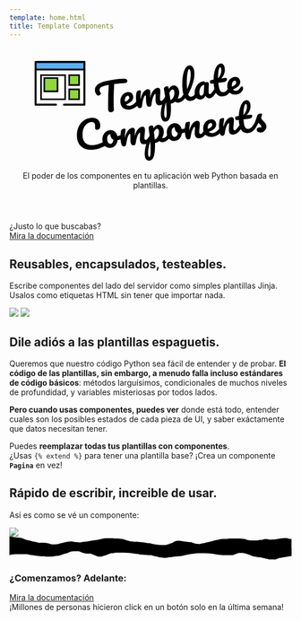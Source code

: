 ```yaml
---
template: home.html
title: Template Components
---
```

<div id="home">
  <header id="home-header">
    <h1>
      <svg width="414" height="178" version="1.1" viewBox="0 0 109.54 47.042" xml:space="preserve" xmlns="http://www.w3.org/2000/svg"><g transform="translate(-27.312 -97.55)"> <g class="text" transform="matrix(1.0245 -.14451 .1512 .98952 -3.8249 -1.5446)"><path d="m54.697 116.6q0.54681 0.10583 0.81139 0.37041 0.28222 0.26459 0.28222 0.61736 0 0.58209-0.33514 0.84667-0.3175 0.26458-1.0231 0.21167-1.5875-0.12347-2.4871-0.15875-0.88194-0.0529-2.3283-0.0706-0.65264 3.2456-1.1994 6.5264-0.19403 1.1994-0.4057 2.7869-0.21167 1.5699-0.28222 2.54-0.03528 0.51153-0.42333 0.79375-0.38806 0.26459-0.93486 0.26459-0.58208 0-0.89958-0.28223-0.3175-0.28222-0.3175-0.74083 0-0.42333 0.12347-1.3935 0.14111-0.98778 0.3175-2.0638 0.19403-1.076 0.29986-1.8697 0.19403-1.3406 0.44097-2.6635 0.24694-1.3229 0.49389-2.5047 0.05292-0.26459 0.12347-0.59973 0.07055-0.35278 0.15875-0.77611-1.7286 0.0529-2.7164 0.28222-0.98778 0.22931-1.4111 0.65264-0.4057 0.4057-0.4057 1.0583 0 0.59972 0.35278 1.1465 0.07056 0.12347 0.07056 0.26458 0 0.33514-0.4057 0.635-0.38806 0.28222-0.81139 0.28222-0.29986 0-0.49389-0.17639-0.35278-0.29986-0.58208-0.84666-0.22931-0.56445-0.22931-1.27 0-1.4993 0.97014-2.3989 0.98778-0.91722 2.981-1.3406 2.0108-0.42334 5.1506-0.42334 1.9403 0 3.0868 0.0706 1.1642 0.0706 2.0285 0.22931z"/><path d="m59.283 127.3q0.22931 0 0.35278 0.21166 0.14111 0.21167 0.14111 0.58209 0 0.70555-0.33514 1.0936-0.65264 0.79375-1.8521 1.464-1.1818 0.67028-2.54 0.67028-1.8521 0-2.8751-1.0054t-1.0231-2.7517q0-1.2171 0.51153-2.2578 0.51153-1.0583 1.4111-1.6757 0.91722-0.61736 2.0638-0.61736 1.0231 0 1.6404 0.61736 0.61736 0.59972 0.61736 1.6404 0 1.2171-0.88194 2.099-0.86431 0.86431-2.9457 1.3758 0.44097 0.81139 1.6757 0.81139 0.79375 0 1.7992-0.54681 1.0231-0.56444 1.7639-1.464 0.21167-0.24694 0.47625-0.24694zm-4.445-2.5576q-0.65264 0-1.1113 0.75847-0.44097 0.75847-0.44097 1.8344v0.0353q1.0407-0.24694 1.6404-0.74083 0.59972-0.49389 0.59972-1.1465 0-0.33514-0.19403-0.52917-0.17639-0.21166-0.49389-0.21166z"/><path d="m59.601 131.33q-0.67028 0-0.9525-0.70556-0.26458-0.70555-0.26458-2.2578 0-2.2931 0.65264-4.3568 0.15875-0.51152 0.51153-0.74083 0.37042-0.24694 1.0231-0.24694 0.35278 0 0.49389 0.0882t0.14111 0.33514q0 0.28222-0.26458 1.27-0.17639 0.70556-0.28222 1.2347-0.10583 0.51153-0.17639 1.2876 0.47625-1.3758 1.1289-2.3283 0.67028-0.9525 1.3582-1.4111 0.70556-0.47625 1.3229-0.47625 0.61736 0 0.86431 0.28222 0.26458 0.28222 0.26458 0.8643 0 0.56445-0.33514 2.0461-0.14111 0.635-0.19403 0.9525 0.88194-2.1696 1.9579-3.1574 1.076-0.98777 2.0108-0.98777 1.1465 0 1.1465 1.1465 0 0.68792-0.38806 2.4871-0.33514 1.5346-0.33514 2.0285 0 0.70556 0.51153 0.70556 0.35278 0 0.82903-0.42334 0.49389-0.44097 1.3053-1.4111 0.21167-0.24694 0.47625-0.24694 0.22931 0 0.35278 0.21166 0.14111 0.21167 0.14111 0.58209 0 0.70555-0.33514 1.0936-0.75847 0.93486-1.6404 1.5346-0.86431 0.59973-1.9756 0.59973-0.89958 0-1.3582-0.51153-0.45861-0.52917-0.45861-1.517 0-0.49389 0.24694-1.7639 0.2293-1.1112 0.2293-1.5346 0-0.28222-0.19403-0.28222-0.2293 0-0.65264 0.59972-0.42333 0.58208-0.84667 1.5522-0.42333 0.97014-0.68792 2.0461-0.19403 0.84666-0.45861 1.1289-0.24694 0.28223-0.81139 0.28223-0.58208 0-0.88194-0.54681-0.28222-0.56444-0.28222-1.3582 0-0.67028 0.17639-1.9403 0.14111-1.1289 0.14111-1.4817 0-0.28222-0.19403-0.28222-0.26458 0-0.67028 0.635-0.40569 0.635-0.79375 1.6228-0.37042 0.98777-0.59972 1.9403-0.19403 0.82902-0.45861 1.1289-0.24694 0.28223-0.79375 0.28223z"/><path d="m80.891 127.3q0.22931 0 0.35278 0.21166 0.14111 0.21167 0.14111 0.58209 0 0.70555-0.33514 1.0936-0.75847 0.93486-1.6404 1.5346-0.86431 0.59973-1.9756 0.59973-0.93486 0-1.5169-0.67028-1.0054 0.65264-2.099 0.67028-0.22931 3.4043-1.0407 5.6797-0.81139 2.2931-2.3813 2.2931-0.9525 0-1.4111-0.68792-0.45861-0.68791-0.45861-1.905 0-1.7286 0.79375-4.0393 0.79375-2.293 2.4518-5.0624 0-2.5753-0.03528-3.5807-0.01764-0.51153 0.4057-0.81139 0.42333-0.29986 1.0583-0.29986 0.37042 0 0.52917 0.15875 0.17639 0.14111 0.19403 0.58209 0 0.44097 0.01764 0.65263 0.56444-0.70555 1.1113-1.0054 0.54681-0.3175 1.1642-0.3175 0.98778 0 1.6051 0.79375 0.635 0.79375 0.635 2.0814 0 0.93486-0.29986 1.8168-0.29986 0.88195-0.82903 1.6051 0.37042 0.10584 0.61736 0.10584 0.58208 0 1.1113-0.42334 0.52917-0.42333 1.3582-1.4111 0.21167-0.24694 0.47625-0.24694zm-6.985 2.3283q0.635-0.14111 1.1642-0.68791 0.54681-0.56445 0.86431-1.3758 0.3175-0.82903 0.3175-1.7286 0-0.52917-0.21167-0.79375-0.21167-0.28222-0.56444-0.28222-0.635 0-1.5346 1.3406-0.01764 0.77611-0.01764 2.2754 0 0.81139-0.01764 1.2524zm-3.369 7.9375q0.47625 0 0.79375-2.0814 0.3175-2.0638 0.4057-5.1506-0.75847 1.7639-1.1994 3.369-0.44097 1.6051-0.44097 2.6988 0 0.56445 0.14111 0.86431 0.12347 0.29986 0.29986 0.29986z"/><path d="m86.641 127.3q0.2293 0 0.35278 0.21166 0.14111 0.21167 0.14111 0.58209 0 0.70555-0.33514 1.0936-0.75847 0.93486-1.6581 1.5346-0.88194 0.59973-2.0108 0.59973-1.5522 0-2.3107-1.4111-0.74083-1.4111-0.74083-3.6513 0-2.1519 0.5468-4.9036 0.56444-2.7517 1.6404-4.7272 1.0936-1.9756 2.5929-1.9756 0.84667 0 1.3229 0.79375 0.49389 0.77611 0.49389 2.2401 0 2.099-1.1642 4.8683-1.1642 2.7693-3.1574 5.4857 0.12347 0.7232 0.40569 1.0407 0.28222 0.29986 0.74083 0.29986 0.7232 0 1.27-0.4057 0.54681-0.42333 1.3935-1.4288 0.21167-0.24694 0.47625-0.24694zm-2.1696-10.901q-0.4057 0-0.91722 1.464-0.51153 1.464-0.89958 3.6336-0.38806 2.1696-0.42333 4.1628 1.2524-2.0638 1.9932-4.1275 0.74083-2.0814 0.74083-3.7924 0-1.3406-0.49389-1.3406z"/><path d="m87.699 131.33q-1.0936 0-1.7463-0.79375-0.65264-0.79375-0.65264-2.0814 0-1.4111 0.65264-2.6635 0.65264-1.27 1.7286-2.0285 1.0936-0.77611 2.3107-0.77611 0.38806 0 0.51153 0.15875 0.14111 0.14111 0.2293 0.52916 0.37042-0.0705 0.77611-0.0705 0.86431 0 0.86431 0.61736 0 0.37042-0.26458 1.7639-0.4057 2.0285-0.4057 2.8222 0 0.26459 0.12347 0.42334 0.14111 0.15875 0.35278 0.15875 0.33514 0 0.81139-0.42334 0.47625-0.44097 1.2876-1.4111 0.21167-0.24694 0.47625-0.24694 0.2293 0 0.35278 0.21166 0.14111 0.21167 0.14111 0.58209 0 0.70555-0.33514 1.0936-0.7232 0.89958-1.5346 1.517-0.81139 0.61736-1.5699 0.61736-0.58208 0-1.076-0.38806-0.47625-0.40569-0.7232-1.0936-0.91722 1.4817-2.3107 1.4817zm0.635-1.7815q0.38806 0 0.74083-0.45861t0.51153-1.2171l0.65264-3.2456q-0.74083 0.0176-1.3758 0.56444-0.61736 0.52917-0.98778 1.4111-0.37042 0.88195-0.37042 1.8697 0 0.5468 0.21167 0.81138 0.22931 0.26459 0.61736 0.26459z"/><path d="m101.69 127.3q0.22931 0 0.35278 0.21166 0.14111 0.21167 0.14111 0.58209 0 0.70555-0.33514 1.0936-0.75847 0.93486-1.658 1.5346-0.89959 0.59973-2.0638 0.59973-3.5983 0-3.5983-5.0624 0-0.77611 0.05292-1.5699h-0.68792q-0.52917 0-0.7232-0.19403-0.17639-0.19403-0.17639-0.61736 0-0.98778 0.79375-0.98778h1.0054q0.29986-1.9403 0.91722-3.5454 0.61736-1.6051 1.4817-2.5576 0.88194-0.9525 1.8874-0.9525 0.74083 0 1.1642 0.65264 0.42334 0.65264 0.42334 1.6404 0 2.734-2.2931 4.7625h1.9756q0.28222 0 0.40569 0.12348 0.12347 0.12347 0.12347 0.45861 0 1.2171-1.9932 1.2171h-2.1519q-0.03528 0.88195-0.03528 1.3758 0 1.8344 0.42333 2.5753 0.44097 0.74084 1.3758 0.74084 0.75847 0 1.3406-0.45861 0.58208-0.45861 1.3758-1.3758 0.21167-0.24694 0.47625-0.24694zm-3.0868-9.772q-0.26458 0-0.59972 0.67028-0.3175 0.65263-0.61736 1.8344-0.28222 1.1642-0.47625 2.5929 1.0407-0.89958 1.5522-2.0108 0.52917-1.1289 0.52917-2.0461 0-1.0407-0.38806-1.0407z"/><path d="m107.07 127.83q0.22931 0 0.35278 0.21167 0.14111 0.21167 0.14111 0.58209 0 0.635-0.29986 1.0936-0.49389 0.75847-1.3053 1.1818-0.79375 0.42334-1.905 0.42334-1.6933 0-2.6282-1.0054-0.93486-1.0231-0.93486-2.7517 0-1.2171 0.51153-2.2578 0.51153-1.0583 1.4111-1.6757 0.91723-0.61736 2.0638-0.61736 1.0231 0 1.6404 0.61736 0.61736 0.59972 0.61736 1.6404 0 1.2171-0.88194 2.099-0.86431 0.86431-2.9633 1.3758 0.42334 0.81139 1.4288 0.81139 0.7232 0 1.1818-0.33514 0.47625-0.33514 1.0936-1.1289 0.21167-0.26459 0.47625-0.26459zm-2.8928-3.0868q-0.65264 0-1.1112 0.75847-0.44097 0.75847-0.44097 1.8344v0.0353q1.0407-0.24694 1.6404-0.74083t0.59972-1.1465q0-0.33514-0.19403-0.52917-0.17639-0.21166-0.49389-0.21166z"/></g> <g class="text" transform="matrix(1.0288 -.11045 .11829 .99399 -.32893 -4.4794)"><path d="m36.839 148.83q-2.099 0-3.6513-0.75847-1.5522-0.77611-2.3813-2.1872-0.82903-1.4111-0.82903-3.2808 0-2.5929 0.97014-4.6038 0.98778-2.0108 2.6635-3.1044 1.6757-1.1112 3.7218-1.1112 1.905 0 2.8928 0.98778 0.98778 0.97014 0.98778 2.5753 0 1.076-0.38806 1.7286-0.37042 0.65264-1.076 0.65264-0.49389 0-0.77611-0.22931-0.28222-0.2293-0.28222-0.67028 0-0.15875 0.07056-0.58208 0.10583-0.52917 0.10583-0.84667 0-1.6051-1.711-1.6051-1.1642 0-2.2225 0.75848-1.0583 0.75847-1.711 2.2401-0.65264 1.464-0.65264 3.4925 0 2.1167 1.1818 3.2808 1.1818 1.1465 3.4925 1.1465 1.1465 0 2.3107-0.28222 1.1818-0.29986 2.6106-0.89958 0.26458-0.10584 0.44097-0.10584 0.28222 0 0.42333 0.21167t0.14111 0.54681q0 1.076-1.1642 1.5875-1.2524 0.5468-2.6106 0.81139-1.3406 0.24694-2.5576 0.24694z"/><path d="m50.615 143.33q0.22931 0 0.35278 0.22931 0.12347 0.22931 0.12347 0.58208 0 0.84667-0.51153 1.0054-1.0583 0.37042-2.3283 0.42333-0.33514 1.4817-1.3229 2.3813-0.98778 0.88194-2.2401 0.88194-1.0583 0-1.8168-0.51153-0.74083-0.51153-1.1289-1.3582-0.38806-0.84667-0.38806-1.8344 0-1.3406 0.51153-2.3812 0.51153-1.0583 1.4111-1.6404 0.89958-0.59972 1.9932-0.59972 1.3406 0 2.1519 0.93486 0.82903 0.91722 0.97014 2.2754 0.82903-0.0529 1.9756-0.35278 0.14111-0.0353 0.24694-0.0353zm-5.7856 3.6336q0.56444 0 0.97014-0.45861 0.42333-0.45862 0.56444-1.3229-0.54681-0.37042-0.84667-0.97014-0.28222-0.59972-0.28222-1.27 0-0.28222 0.05292-0.56445h-0.08819q-0.70556 0-1.1818 0.68792-0.45861 0.67028-0.45861 1.905 0 0.97014 0.37042 1.4817 0.38806 0.51153 0.89958 0.51153z"/><path d="m50.827 148.83q-0.67028 0-0.9525-0.70555-0.26458-0.70556-0.26458-2.2578 0-2.2931 0.65264-4.3568 0.15875-0.51153 0.51153-0.74084 0.37042-0.24694 1.0231-0.24694 0.35278 0 0.49389 0.0882t0.14111 0.33514q0 0.28223-0.26458 1.27-0.17639 0.70556-0.28222 1.2347-0.10583 0.51152-0.17639 1.2876 0.47625-1.3758 1.1289-2.3283 0.67028-0.9525 1.3582-1.4111 0.70556-0.47625 1.3229-0.47625 0.61736 0 0.86431 0.28222 0.26458 0.28222 0.26458 0.86431 0 0.56444-0.33514 2.0461-0.14111 0.635-0.19403 0.9525 0.88194-2.1696 1.9579-3.1574t2.0108-0.98778q1.1465 0 1.1465 1.1465 0 0.68791-0.38806 2.4871-0.33514 1.5346-0.33514 2.0285 0 0.70555 0.51153 0.70555 0.35278 0 0.82903-0.42333 0.49389-0.44097 1.3053-1.4111 0.21167-0.24695 0.47625-0.24695 0.22931 0 0.35278 0.21167 0.14111 0.21167 0.14111 0.58208 0 0.70556-0.33514 1.0936-0.75847 0.93487-1.6404 1.5346-0.86431 0.59972-1.9756 0.59972-0.89958 0-1.3582-0.51153-0.45861-0.52916-0.45861-1.5169 0-0.49389 0.24694-1.7639 0.22931-1.1112 0.22931-1.5346 0-0.28222-0.19403-0.28222-0.22931 0-0.65264 0.59972-0.42333 0.58209-0.84667 1.5522-0.42333 0.97014-0.68792 2.0461-0.19403 0.84667-0.45861 1.1289-0.24694 0.28222-0.81139 0.28222-0.58208 0-0.88194-0.5468-0.28222-0.56445-0.28222-1.3582 0-0.67028 0.17639-1.9403 0.14111-1.1289 0.14111-1.4817 0-0.28222-0.19403-0.28222-0.26458 0-0.67028 0.635-0.40569 0.635-0.79375 1.6228-0.37042 0.98778-0.59972 1.9403-0.19403 0.82903-0.45861 1.1289-0.24694 0.28222-0.79375 0.28222z"/><path d="m72.117 144.81q0.22931 0 0.35278 0.21167 0.14111 0.21167 0.14111 0.58208 0 0.70556-0.33514 1.0936-0.75847 0.93487-1.6404 1.5346-0.86431 0.59972-1.9756 0.59972-0.93486 0-1.5169-0.67028-1.0054 0.65264-2.099 0.67028-0.22931 3.4043-1.0407 5.6797-0.81139 2.293-2.3813 2.293-0.9525 0-1.4111-0.68791-0.45861-0.68792-0.45861-1.905 0-1.7286 0.79375-4.0393 0.79375-2.2931 2.4518-5.0624 0-2.5753-0.03528-3.5807-0.01764-0.51153 0.40569-0.81139t1.0583-0.29986q0.37042 0 0.52917 0.15875 0.17639 0.14111 0.19403 0.58208 0 0.44097 0.01764 0.65264 0.56444-0.70556 1.1113-1.0054 0.54681-0.3175 1.1642-0.3175 0.98778 0 1.6051 0.79375 0.635 0.79375 0.635 2.0814 0 0.93486-0.29986 1.8168-0.29986 0.88194-0.82903 1.6051 0.37042 0.10583 0.61736 0.10583 0.58208 0 1.1113-0.42333 0.52917-0.42334 1.3582-1.4111 0.21167-0.24695 0.47625-0.24695zm-6.985 2.3283q0.635-0.14111 1.1642-0.68792 0.54681-0.56445 0.86431-1.3758 0.3175-0.82903 0.3175-1.7286 0-0.52916-0.21167-0.79375-0.21167-0.28222-0.56444-0.28222-0.635 0-1.5346 1.3406-0.01764 0.77611-0.01764 2.2754 0 0.81139-0.01764 1.2524zm-3.369 7.9375q0.47625 0 0.79375-2.0814 0.3175-2.0638 0.4057-5.1506-0.75847 1.7639-1.1994 3.369-0.44097 1.6051-0.44097 2.6988 0 0.56445 0.14111 0.86431 0.12347 0.29986 0.29986 0.29986z"/><path d="m80.178 143.33q0.2293 0 0.35278 0.22931 0.12347 0.22931 0.12347 0.58208 0 0.84667-0.51153 1.0054-1.0583 0.37042-2.3283 0.42333-0.33514 1.4817-1.3229 2.3813-0.98778 0.88194-2.2401 0.88194-1.0583 0-1.8168-0.51153-0.74083-0.51153-1.1289-1.3582-0.38806-0.84667-0.38806-1.8344 0-1.3406 0.51153-2.3812 0.51153-1.0583 1.4111-1.6404 0.89958-0.59972 1.9932-0.59972 1.3406 0 2.1519 0.93486 0.82903 0.91722 0.97014 2.2754 0.82903-0.0529 1.9756-0.35278 0.14111-0.0353 0.24694-0.0353zm-5.7856 3.6336q0.56444 0 0.97014-0.45861 0.42333-0.45862 0.56444-1.3229-0.5468-0.37042-0.84667-0.97014-0.28222-0.59972-0.28222-1.27 0-0.28222 0.05292-0.56445h-0.08819q-0.70556 0-1.1818 0.68792-0.45861 0.67028-0.45861 1.905 0 0.97014 0.37042 1.4817 0.38806 0.51153 0.89958 0.51153z"/><path d="m80.389 148.83q-0.67028 0-0.9525-0.70555-0.26458-0.70556-0.26458-2.2578 0-2.2931 0.65264-4.3568 0.15875-0.51153 0.51153-0.74084 0.37042-0.24694 1.0231-0.24694 0.35278 0 0.49389 0.0882t0.14111 0.33514q0 0.28223-0.26458 1.27-0.17639 0.70556-0.28222 1.2347-0.10583 0.52916-0.17639 1.3053 0.58208-1.517 1.3053-2.4694t1.4111-1.3582q0.70556-0.40569 1.2876-0.40569 1.1465 0 1.1465 1.1465 0 0.68791-0.38806 2.4871-0.33514 1.5346-0.33514 2.0285 0 0.70555 0.51153 0.70555 0.35278 0 0.82903-0.42333 0.49389-0.44097 1.3053-1.4111 0.21167-0.24695 0.47625-0.24695 0.22931 0 0.35278 0.21167 0.14111 0.21167 0.14111 0.58208 0 0.70556-0.33514 1.0936-0.75847 0.93487-1.6404 1.5346-0.86431 0.59972-1.9756 0.59972-0.89958 0-1.3582-0.51153-0.45861-0.52916-0.45861-1.5169 0-0.49389 0.24694-1.7639 0.22931-1.1112 0.22931-1.5346 0-0.28222-0.19403-0.28222-0.22931 0-0.65264 0.59972-0.4057 0.58209-0.84667 1.5522-0.42333 0.97014-0.68792 2.0461-0.19403 0.82903-0.45861 1.1289-0.24694 0.28222-0.79375 0.28222z"/><path d="m95.753 144.81q0.22931 0 0.35278 0.21167 0.14111 0.21167 0.14111 0.58208 0 0.70556-0.33514 1.0936-0.65264 0.79375-1.8521 1.464-1.1818 0.67028-2.54 0.67028-1.8521 0-2.8751-1.0054-1.0231-1.0054-1.0231-2.7517 0-1.2171 0.51153-2.2578 0.51153-1.0583 1.4111-1.6757 0.91722-0.61736 2.0638-0.61736 1.0231 0 1.6404 0.61736 0.61736 0.59972 0.61736 1.6404 0 1.2171-0.88194 2.099-0.86431 0.8643-2.9457 1.3758 0.44097 0.81139 1.6757 0.81139 0.79375 0 1.7992-0.5468 1.0231-0.56445 1.7639-1.464 0.21167-0.24695 0.47625-0.24695zm-4.445-2.5576q-0.65264 0-1.1113 0.75847-0.44097 0.75848-0.44097 1.8344v0.0353q1.0407-0.24695 1.6404-0.74084 0.59972-0.49389 0.59972-1.1465 0-0.33514-0.19403-0.52917-0.17639-0.21167-0.49389-0.21167z"/><path d="m96.07 148.83q-0.67028 0-0.9525-0.70555-0.26458-0.70556-0.26458-2.2578 0-2.2931 0.65264-4.3568 0.15875-0.51153 0.51153-0.74084 0.37042-0.24694 1.0231-0.24694 0.35278 0 0.49389 0.0882t0.14111 0.33514q0 0.28223-0.26458 1.27-0.17639 0.70556-0.28222 1.2347-0.10583 0.52916-0.17639 1.3053 0.58208-1.517 1.3053-2.4694t1.4111-1.3582q0.70555-0.40569 1.2876-0.40569 1.1465 0 1.1465 1.1465 0 0.68791-0.38806 2.4871-0.33514 1.5346-0.33514 2.0285 0 0.70555 0.51153 0.70555 0.35278 0 0.82903-0.42333 0.49389-0.44097 1.3053-1.4111 0.21166-0.24695 0.47625-0.24695 0.2293 0 0.35277 0.21167 0.14112 0.21167 0.14112 0.58208 0 0.70556-0.33514 1.0936-0.75848 0.93487-1.6404 1.5346-0.86431 0.59972-1.9756 0.59972-0.89958 0-1.3582-0.51153-0.45861-0.52916-0.45861-1.5169 0-0.49389 0.24694-1.7639 0.22931-1.1112 0.22931-1.5346 0-0.28222-0.19403-0.28222-0.22931 0-0.65264 0.59972-0.4057 0.58209-0.84667 1.5522-0.42333 0.97014-0.68792 2.0461-0.19403 0.82903-0.45861 1.1289-0.24694 0.28222-0.79375 0.28222z"/><path d="m111.43 144.81q0.22931 0 0.35278 0.21167 0.14111 0.21167 0.14111 0.58208 0 0.70556-0.33514 1.0936-0.75847 0.93487-1.658 1.5346-0.89959 0.59972-2.0638 0.59972-3.5983 0-3.5983-5.0624 0-0.77611 0.0529-1.5699h-0.68792q-0.52917 0-0.7232-0.19402-0.17639-0.19403-0.17639-0.61736 0-0.98778 0.79375-0.98778h1.0054q0.29986-1.9403 0.91723-3.5454 0.61736-1.6051 1.4817-2.5576 0.88195-0.9525 1.8874-0.9525 0.74083 0 1.1642 0.65264 0.42334 0.65264 0.42334 1.6404 0 2.734-2.2931 4.7625h1.9756q0.28222 0 0.40569 0.12347t0.12347 0.45861q0 1.2171-1.9932 1.2171h-2.152q-0.0353 0.88195-0.0353 1.3758 0 1.8344 0.42334 2.5753 0.44097 0.74083 1.3758 0.74083 0.75847 0 1.3406-0.45861 0.58208-0.45861 1.3758-1.3758 0.21167-0.24695 0.47625-0.24695zm-3.0868-9.772q-0.26458 0-0.59972 0.67028-0.3175 0.65264-0.61736 1.8344-0.28222 1.1642-0.47625 2.5929 1.0407-0.89958 1.5522-2.0108 0.52917-1.1289 0.52917-2.0461 0-1.0407-0.38806-1.0407z"/><path d="m113.78 149.22q-0.91722 0-1.4111-0.42334-0.47625-0.42333-0.47625-0.9525 0-0.45861 0.33514-0.79375t0.98778-0.33514q0.2293 0 0.52916 0.0529 0.3175 0.0353 0.47625 0.0529-0.0176-0.45861-0.21166-0.86431-0.17639-0.40569-0.45861-0.77611-0.28223-0.38806-0.52917-0.67028-0.54681 1.0407-1.0936 1.7286-0.52917 0.68792-1.1642 1.3053-0.3175 0.3175-0.67028 0.3175-0.28222 0-0.45861-0.19403-0.17639-0.21166-0.17639-0.51152 0-0.35278 0.24695-0.65264l0.2293-0.28223q0.97014-1.1994 1.464-1.9756 0.3175-0.51153 0.635-1.2171 0.33514-0.70555 0.86431-1.9226 0.33514-0.77611 1.3935-0.77611 0.49389 0 0.68792 0.0882 0.19402 0.0882 0.19402 0.28222 0 0.10583-0.0706 0.33514-0.0706 0.2293-0.19403 0.45861-0.3175 0.635-0.3175 1.076 0 0.26458 0.17639 0.58209 0.19403 0.3175 0.58208 0.79375 0.56445 0.74083 0.84667 1.27 0.29986 0.51152 0.29986 1.1289 0 0.74083-0.35278 1.4111-0.33513 0.65264-0.9525 1.0583-0.61736 0.4057-1.4111 0.4057z"/></g><g transform="matrix(.17717 0 0 .17717 27.312 96.097)"><path d="m4 12h128v112h-128z" style="fill:#fff"/><path d="m4 12h128v16h-128z" style="fill:#55b2ff"/><path d="m1.6901 127.07c-0.30731-0.12527-0.81332-0.55156-1.1244-0.94732l-0.56569-0.71956v-57.529c0-44.038 0.0741-57.691 0.31608-58.223 0.70587-1.5501-4.0276-1.4486 67.561-1.4486h65.787l0.90134 0.90182 0.90133 0.90182-0.1358 115.72-1.4672 1.468h-56.651l-0.77202-0.86452c-0.42462-0.47549-0.77203-1.1664-0.77203-1.5353 0-0.87757 0.66655-2.1461 1.3082-2.4897 0.33934-0.1817 9.2903-0.27256 26.852-0.27256h26.343v-88.681h-124.88v88.681h26.343c17.561 0 26.512 0.0909 26.852 0.27256 1.419 0.75985 1.613 3.0708 0.35689 4.2515l-0.67866 0.63796-27.958 0.0513c-15.377 0.0282-28.209-0.0513-28.516-0.17654zm128.48-106.29v-7.2798h-124.88v14.56h124.88z"/><path d="m92.311 45.905h26.316v26.316h-26.316z" style="fill:#90d73b;stroke-width:4.27;stroke:#000"/><path d="m17.147 45.887h64.319v64.319h-64.319z" style="fill:#fff;stroke-width:4.2355;stroke:#000"/><path d="m25.854 53.803h35.304v35.304h-35.304z" style="fill:#90d73b;stroke-width:4.2471;stroke:#000"/><path d="m92.311 83.873h26.316v26.316h-26.316z" style="fill:#90d73b;stroke-width:4.27;stroke:#000"/></g></g></svg>
    </h1>
    <div class="slogan">
      El poder de los componentes en tu aplicación web Python basada en plantillas.
    </div>
  </header>

  <section>
    <div class="cta">
      <div class="x-small">¿Justo lo que buscabas?</div>
      <a class="button button--primary" href="/es/guide/">Mira la documentación</a>
    </div>
  </section>

  <section id="home-intro">
    <h2>Reusables, encapsulados, testeables.</h2>
    <p>
      Escribe componentes del lado del servidor como simples plantillas Jinja.<br>
      Usalos como etiquetas HTML sin tener que importar nada.
    </p>
    <div class="card">
      <img class="card-screen" src="assets/images/card.png">
      <img class="card-code"  src="assets/images/card-code.png">
    </div>
  </section>

  <section id="home-nopasta">
    <h2>Dile adiós a las plantillas espaguetis.</h2>
    <p>
      Queremos que nuestro código Python sea fácil de entender y de probar.
      <strong>El código de las plantillas, sin embargo, a menudo falla incluso estándares de código básicos</strong>: métodos larguísimos, condicionales de muchos niveles de profundidad, y variables misteriosas por todos lados.
    </p>
    <p>
      <strong>Pero cuando usas componentes, puedes ver</strong> donde está todo, entender cuales son los posibles estados de cada pieza de UI, y saber exáctamente que datos necesitan tener.
    </p>
    <p>
      Puedes <strong>reemplazar todas tus plantillas con componentes</strong>.<br>
      ¿Usas <code>{% extend %}</code> para tener una plantilla base?
      ¡Crea un componente <strong><code>Pagina</code></strong> en vez!
    </p>
  </section>

  <section id="home-component-anatomy">
    <h2>Rápido de escribir, increible de usar.</h2>
    <p>Así es como se vé un componente:</p>
    <div class="screen-demo">
      <picture class="code">
        <source srcset="assets/images/anatomy-code.png"
                media="(max-width: 939px)">
        <source srcset="assets/images/anatomy-es.png"
                media="(min-width: 940px)">
        <img src="assets/images/anatomy-es.png" />
      </picture>
    </div>
    <svg class="ripped-top" preserveAspectRatio="xMinYMin" version="1.1" viewBox="0 0 1129.8 45.13" xmlns="http://www.w3.org/2000/svg">
      <path d="m0 0c10.42-.14 21 2.56 31.31 4 7.48 1 17.76.78 24.4 4.14a72.56 72.56 0 0 0 19.79 7 126.57 126.57 0 0 1 15.89 4.17c5.33 1.75 11 1.86 16.45 3.29 3 .79 5.89 1.8 8.83 2.28 6.13 1 13.22 0 19.45 0a79.2 79.2 0 0 1 15.5 1.56c4.56.87 9 2.92 13.57 4 5.27 1.2 10.57 1.19 16 1a103.19 103.19 0 0 0 15-1.62c5.08-1 9.68-3 14.75-3.94 7.7-1.37 15.12-3.34 22.81-4.86a61.69 61.69 0 0 1 12.76-1.34c1.34 0 2.75-.11 4.09 0 2.32.14 4.28 1.18 6.56 1.41 4.13.41 8.08 1.07 12.27 1.19 4.53.13 8.71 1.95 13.31 1.41 3.19-.37 6.55-1.1 9.71-1.66 6.31-1.12 12.76-1.79 19.21-2.64 10.64-1.4 21-2.62 31.6-4.56 5.62-1 11.18-2.07 16.79-3.26 3-.64 6.18-1.18 9.19-1.95s6-.89 8.8-1.6c2.93-.75 4.73-1.36 7.88-1.34h13.44c4.23 0 8.64-.36 12.86-.07 3 .22 5.79 1.29 8.83 1.44 3.89.19 7.83-.38 11.72-.13 5.44.35 10.38 1.41 15.93 1.34a28.15 28.15 0 0 1 11.53 2.6c8.38 3.44 18.11 5.55 26.69 7.56 2.15.51 4.06 0 6.21.22 2.47.22 4.71 1.2 7.17 1.44 4.64.47 9.36-.59 14 .23 4.37.77 8.67.69 13.15 1.3a116.16 116.16 0 0 0 11.63 1c3.82.15 7 1.72 10.72 2.35 4.53.77 9.2.53 13.76 1.23 2.8.43 5.43 1.3 8.22 1.7 3.86.55 7.51 1.61 11.33 2.28a215.67 215.67 0 0 0 35.39 2.93c10.26.1 18.16-2.76 27.33-6.58a26.61 26.61 0 0 1 5.38-1.46c3.52-.79 4.58-2.82 7.31-4.48 4-2.41 9.92-4 14.51-4.52 13.35-1.59 26.62 3.44 39.83 4.05 3 .14 5.26 1.09 8.16 1.26 2.26.14 4.33-.2 6.59.23 3.17.61 6 2.38 9 3.36a69.09 69.09 0 0 0 11.3 2.93c1.91.26 3.71-.14 5.66.26s3 1.1 5 1.1c4.71 0 9.34-2.31 14-2.66 6.05-.46 11.82-3.29 17.82-4.27 13.06-2.14 25.66-5.9 38.48-9.16 9.14-2.32 17.52-4.84 27.15-4.85h14.37c2.81 0 4.47-.61 7.06-1.05a51.64 51.64 0 0 1 8.89-.28q16.33 0 32.68 0c6.36 0 12.43 1.29 18.71 1.33 2.55 0 3.93-.11 6.31.92 4.24 1.82 9.49 4.12 14.14 4.36 3.53.19 5.54 1.23 9.26 1.2q10.85-.09 21.69 0c5.31 0 9.8-1.54 14.94-2.31 2.87-.44 5.68-.11 8.56-.58 2.5-.41 5.09-1.56 7.36-2 6.12-1.26 14.37-.68 20.21.71 5.55 1.33 12.41.25 18.15.29 6.32 0 11.82-2.73 18.14-2.61 3.41.07 5.83-1.12 9.13-1.26s5.74-1.36 9.09-1.34c5.67 0 12.72-1.14 18.18.29 1.37.36 2.54.73 3.93 1 1.59.32 2.33 1 3.8 1.37 2.63.64 6.41-.07 9.15-.07v36h-1129.77z" />
     </svg>
     <svg class="ripped-bottom" preserveAspectRatio="xMinYMin" version="1.1" viewBox="0 0 1131.2 47.03" xmlns="http://www.w3.org/2000/svg">
      <path d="m0 29.88c2.47-1.3 4.32-2.47 7.15-2.62 3.63-.19 7 .23 10.44-.64 6.65-1.62 14.54-.62 21.5-.62 9.77 0 19.54.09 29.31 0 4.94-.06 9.43 1.62 14.19 2.53 5.88 1.12 12.13 1.05 18.08 2.06 1.67.28 3.27.38 4.92.62s2.34 1.05 3.81 1.41 3.77-.06 5.28-.07a25.53 25.53 0 0 1 7 1c7.32 1.77 15.49 0 23 1.31 5 .9 10.48.28 15.58.28 5.49 0 11.11.39 16.57-.09 3.47-.31 6.58-1.65 9.91-2.25s6.82-.21 10.29-.9a63.32 63.32 0 0 0 12.89-4.07c5.92-2.55 12.63-4.15 18.85-5.59 4.49-1 8.14-3.75 12.58-5.08a62.7 62.7 0 0 1 17.95-2.87c5.84 0 11.82-.43 17.63 0 3.53.23 7.46 2.28 10.82 3.63a94.41 94.41 0 0 0 10.17 3.59c2.25.61 4.23.34 6.42.75 1.89.36 3.24 1.13 5.26 1.21 4.88.2 9.8-.31 14.67 0 4 .22 7.26 2.76 11 4.26 4.14 1.68 8.29 3 12.46 4.6 3.39 1.3 7.23 2.94 10.71 2.89s7.6.72 10.85-.11c3.74-.95 8-2.88 12-3.67a41.09 41.09 0 0 0 12-4.07c2.34-1.24 4.88-1.71 7.37-2.57 2.33-.8 4.82-2.33 7.28-2.67 4.16-.58 8.66-.47 12.74-1.53 5.92-1.53 12.57-1 19-1 13.68 0 27 .21 40.61 1.41 9.74.86 19.37 3 29.16 3.76a76.42 76.42 0 0 1 13.12 2.23c2.83.73 6.13.32 9.06.29 4.65-.05 8.75 1.32 13.38 1.3 1.77 0 4.47-.44 6.23-.07s3.17 1.27 5.18 1.42c3.52.27 7.12-.3 10.65-.08 2.91.19 5.45 1.36 8.3 2 6.62 1.53 13.46 2.29 19.89 4.56 6.76 2.39 14.49 2.45 21.49 3.59a40.85 40.85 0 0 0 13.25-.01c3.51-.66 7-1.41 10.55-2 3.15-.54 6.47.36 9.53-.23 5.55-1.07 11.53-2.57 17.26-2.71a54 54 0 0 0 9.66-1c4.17-.84 8.31 0 12.47-.93 11.19-2.53 22.75-4.69 33.67-7.21 5.44-1.26 11.65-1.39 17.16-2.28a85.68 85.68 0 0 1 14.49-1.59c9.25.11 18.52 0 27.77 0s17.69 1.17 26.76 1.29c8.42.12 15.66 2.83 23.74 4 2.16.31 4 0 6.2.58a22.28 22.28 0 0 0 5.85.63c3.61.12 6.63 1.34 10.4 1.32h24.78c3.66 0 7.39.21 11.05 0 5-.24 10-2.69 14.68-4.29 3.12-1.06 5.72-2.05 8.75-3.19 4.58-1.74 8.27-1.67 13.13-1.67s9.07 0 13.81 1.31c5.24 1.48 10.39 3 15.63 4.54 4.92 1.43 9.85 3.84 14.57 5.91a32.85 32.85 0 0 0 4.81 1.93c2.54.69 4.91.41 7.54.93 3.79.76 7.45 1.27 11.27 2 5.08 1 10.48.62 15.4 1.88 3.8 1 7.59 2 11.51 2.91 2.75.64 5.47 1.46 8.14 2.36 2.36.79 3.84.43 6.15.9 1.34.27 1.89 1.12 3.14 1.42 1.44.35 3.77-.06 5.28-.07h13.13c3 0 6.17.42 9-.29 3.15-.78 6.58-2.64 9.41-3.33s5.24-2.17 8.19-2.78a28.87 28.87 0 0 1 4.56-.08c2.16-.11 3.75-1.07 5.86-1.37a33.85 33.85 0 0 0 4.56-1c1.82-.48 3.42.08 5.21-.22s2.88-1.23 4.56-1.42c1.94-.22 3.69.19 5.58-.24a19.69 19.69 0 0 1 3.55-1 19.62 19.62 0 0 0 3.54-1c1.64-.37 3.41.16 5-.22s1.84-2 3.85-1.37v-32.42h-1131.15z" />
     </svg>
  </section>

  <section id="home-engage">
    <h3>¿Comenzamos? Adelante:</h3>
    <div class="cta">
      <a class="button button--primary" href="/es/guide/">Mira la documentación</a>
      <div class="x-small">¡Millones de personas hicieron click en un botón solo en la última semana!</div>
    </div>
  </section>
</div>
